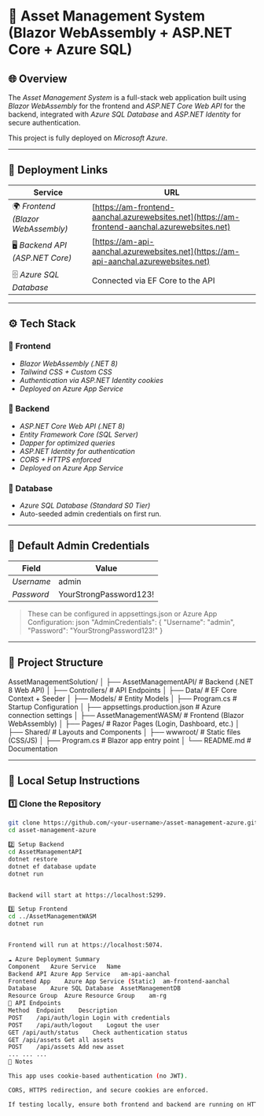 # 💼 Asset Management System (Blazor WebAssembly + ASP.NET Core + Azure SQL)

## 🌐 Overview
The *Asset Management System* is a full-stack web application built using *Blazor WebAssembly* for the frontend and *ASP.NET Core Web API* for the backend, integrated with *Azure SQL Database* and *ASP.NET Identity* for secure authentication.

This project is fully deployed on *Microsoft Azure*.

---

## 🚀 Deployment Links

| Service | URL |
|----------|-----|
| 🌍 *Frontend (Blazor WebAssembly)* | [https://am-frontend-aanchal.azurewebsites.net](https://am-frontend-aanchal.azurewebsites.net) |
| 🖥 *Backend API (ASP.NET Core)* | [https://am-api-aanchal.azurewebsites.net](https://am-api-aanchal.azurewebsites.net) |
| 🗄 *Azure SQL Database* | Connected via EF Core to the API |

---

## ⚙ Tech Stack

### 🧩 Frontend
- *Blazor WebAssembly (.NET 8)*
- *Tailwind CSS + Custom CSS*
- *Authentication via ASP.NET Identity cookies*
- *Deployed on Azure App Service*

### 🔧 Backend
- *ASP.NET Core Web API (.NET 8)*
- *Entity Framework Core (SQL Server)*
- *Dapper for optimized queries*
- *ASP.NET Identity for authentication*
- *CORS + HTTPS enforced*
- *Deployed on Azure App Service*

### 💾 Database
- *Azure SQL Database (Standard S0 Tier)*
- Auto-seeded admin credentials on first run.

---

## 🔑 Default Admin Credentials

| Field | Value |
|--------|--------|
| *Username* | admin |
| *Password* | YourStrongPassword123! |

> These can be configured in appsettings.json or Azure App Configuration:
> json
> "AdminCredentials": {
>   "Username": "admin",
>   "Password": "YourStrongPassword123!"
> }
> 

---

## 🧱 Project Structure
AssetManagementSolution/
│
├── AssetManagementAPI/ # Backend (.NET 8 Web API)
│ ├── Controllers/ # API Endpoints
│ ├── Data/ # EF Core Context + Seeder
│ ├── Models/ # Entity Models
│ ├── Program.cs # Startup Configuration
│ ├── appsettings.production.json # Azure connection settings
│
├── AssetManagementWASM/ # Frontend (Blazor WebAssembly)
│ ├── Pages/ # Razor Pages (Login, Dashboard, etc.)
│ ├── Shared/ # Layouts and Components
│ ├── wwwroot/ # Static files (CSS/JS)
│ ├── Program.cs # Blazor app entry point
│
└── README.md # Documentation


---

## 🧭 Local Setup Instructions

### 1️⃣ Clone the Repository
```bash
git clone https://github.com/<your-username>/asset-management-azure.git
cd asset-management-azure

2️⃣ Setup Backend
cd AssetManagementAPI
dotnet restore
dotnet ef database update
dotnet run


Backend will start at https://localhost:5299.

3️⃣ Setup Frontend
cd ../AssetManagementWASM
dotnet run


Frontend will run at https://localhost:5074.

☁ Azure Deployment Summary
Component	Azure Service	Name
Backend API	Azure App Service	am-api-aanchal
Frontend App	Azure App Service (Static)	am-frontend-aanchal
Database	Azure SQL Database	AssetManagementDB
Resource Group	Azure Resource Group	am-rg
📡 API Endpoints
Method	Endpoint	Description
POST	/api/auth/login	Login with credentials
POST	/api/auth/logout	Logout the user
GET	/api/auth/status	Check authentication status
GET	/api/assets	Get all assets
POST	/api/assets	Add new asset
...	...	...
🧠 Notes

This app uses cookie-based authentication (no JWT).

CORS, HTTPS redirection, and secure cookies are enforced.

If testing locally, ensure both frontend and backend are running on HTTPS.
